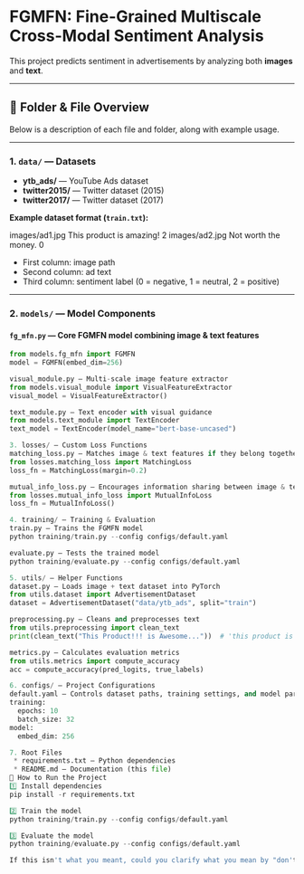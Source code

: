 
# FGMFN: Fine-Grained Multiscale Cross-Modal Sentiment Analysis

This project predicts sentiment in advertisements by analyzing both **images** and **text**.

---

## 📂 Folder & File Overview

Below is a description of each file and folder, along with example usage.

---

### 1. `data/` — Datasets
- **ytb_ads/** — YouTube Ads dataset  
- **twitter2015/** — Twitter dataset (2015)  
- **twitter2017/** — Twitter dataset (2017)  

**Example dataset format (`train.txt`):**

images/ad1.jpg	This product is amazing!	2 images/ad2.jpg	Not worth the money.	0

- First column: image path  
- Second column: ad text  
- Third column: sentiment label (0 = negative, 1 = neutral, 2 = positive)  

---

### 2. `models/` — Model Components

#### `fg_mfn.py` — Core FGMFN model combining image & text features
```python
from models.fg_mfn import FGMFN
model = FGMFN(embed_dim=256)

visual_module.py — Multi-scale image feature extractor
from models.visual_module import VisualFeatureExtractor
visual_model = VisualFeatureExtractor()

text_module.py — Text encoder with visual guidance
from models.text_module import TextEncoder
text_model = TextEncoder(model_name="bert-base-uncased")

3. losses/ — Custom Loss Functions
matching_loss.py — Matches image & text features if they belong together
from losses.matching_loss import MatchingLoss
loss_fn = MatchingLoss(margin=0.2)

mutual_info_loss.py — Encourages information sharing between image & text
from losses.mutual_info_loss import MutualInfoLoss
loss_fn = MutualInfoLoss()

4. training/ — Training & Evaluation
train.py — Trains the FGMFN model
python training/train.py --config configs/default.yaml

evaluate.py — Tests the trained model
python training/evaluate.py --config configs/default.yaml

5. utils/ — Helper Functions
dataset.py — Loads image + text dataset into PyTorch
from utils.dataset import AdvertisementDataset
dataset = AdvertisementDataset("data/ytb_ads", split="train")

preprocessing.py — Cleans and preprocesses text
from utils.preprocessing import clean_text
print(clean_text("This Product!!! is Awesome..."))  # 'this product is awesome'

metrics.py — Calculates evaluation metrics
from utils.metrics import compute_accuracy
acc = compute_accuracy(pred_logits, true_labels)

6. configs/ — Project Configurations
default.yaml — Controls dataset paths, training settings, and model parameters
training:
  epochs: 10
  batch_size: 32
model:
  embed_dim: 256

7. Root Files
 * requirements.txt — Python dependencies
 * README.md — Documentation (this file)
🚀 How to Run the Project
1️⃣ Install dependencies
pip install -r requirements.txt

2️⃣ Train the model
python training/train.py --config configs/default.yaml

3️⃣ Evaluate the model
python training/evaluate.py --config configs/default.yaml

If this isn't what you meant, could you clarify what you mean by "don't appear neatly in md"?
